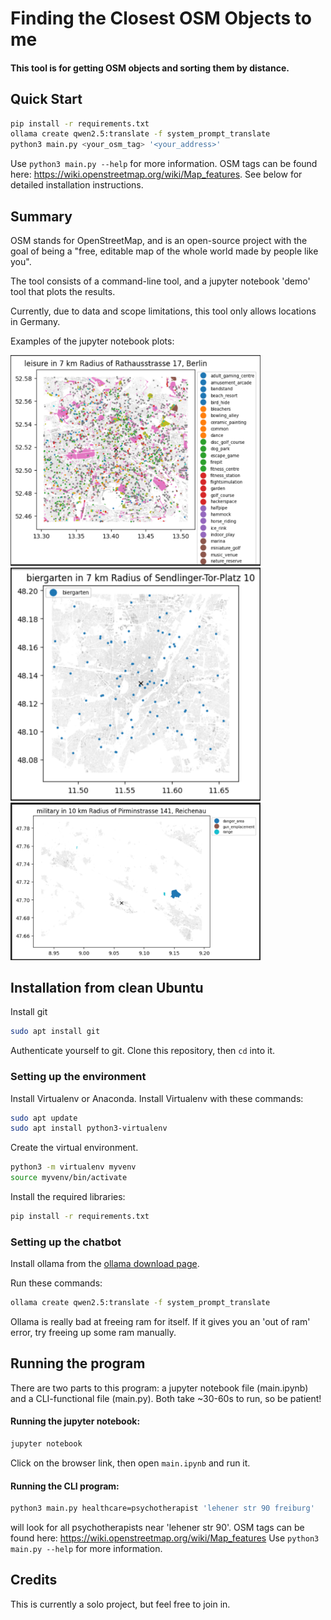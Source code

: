# **Finding the Closest OSM Objects to me**

#### This tool is for getting OSM objects and sorting them by distance.

## Quick Start
```bash
pip install -r requirements.txt
ollama create qwen2.5:translate -f system_prompt_translate
python3 main.py <your_osm_tag> '<your_address>'
```
Use ```python3 main.py --help``` for more information.
OSM tags can be found here: https://wiki.openstreetmap.org/wiki/Map_features.
See below for detailed installation instructions.

## Summary
OSM stands for OpenStreetMap, and is an open-source project with the goal of being a "free, editable map of the whole world made by people like you". 

The tool consists of a command-line tool, and a jupyter notebook 'demo' tool that plots the results.

Currently, due to data and scope limitations, this tool only allows locations in Germany.

Examples of the jupyter notebook plots:

<img src="images/berlin_leisure.png" alt="drawing" width="400"/>
<img src="images/munich_biergarten.png" alt="drawing" width="400"/>
<img src="images/reichenau_military.png" alt="drawing" width="400"/>

## **Installation from clean Ubuntu**

Install git
```bash
sudo apt install git
```
Authenticate yourself to git.
Clone this repository, then ```cd``` into it.

### Setting up the environment
Install Virtualenv or Anaconda. Install Virtualenv with these commands:
```bash
sudo apt update
sudo apt install python3-virtualenv
```
Create the virtual environment.
```bash
python3 -m virtualenv myvenv
source myvenv/bin/activate
```
Install the required libraries:
```bash
pip install -r requirements.txt
```
### Setting up the chatbot

Install ollama from the [ollama download page](https://ollama.com/download).

Run these commands:
```bash
ollama create qwen2.5:translate -f system_prompt_translate
```
Ollama is really bad at freeing ram for itself. If it gives you an 'out of ram' error, try freeing up some ram manually.
## **Running the program**
There are two parts to this program: a jupyter notebook file (main.ipynb) and a CLI-functional file (main.py).
Both take ~30-60s to run, so be patient!
#### Running the jupyter notebook:
```bash
jupyter notebook
```
Click on the browser link, then open ```main.ipynb``` and run it.

#### Running the CLI program:
```bash
python3 main.py healthcare=psychotherapist 'lehener str 90 freiburg'
```
will look for all psychotherapists near 'lehener str 90'.
OSM tags can be found here: https://wiki.openstreetmap.org/wiki/Map_features
Use ```python3 main.py --help``` for more information.

## Credits
This is currently a solo project, but feel free to join in.
